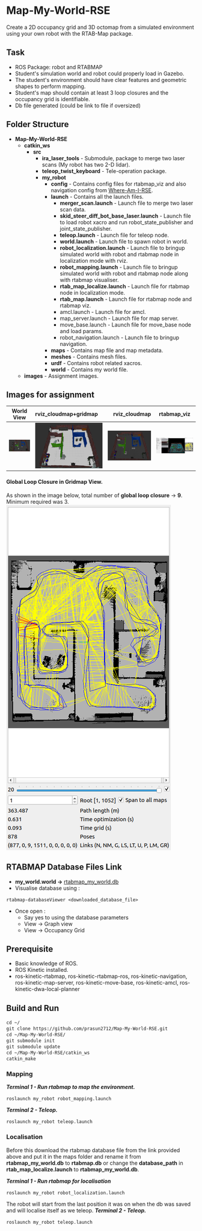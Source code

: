 # Map-My-World-RSE
Create a 2D occupancy grid and 3D octomap from a simulated environment using your own robot with the RTAB-Map package.

## Task
* ROS Package: robot and RTABMAP
* Student's simulation world and robot could properly load in Gazebo.
* The student's environment should have clear features and geometric shapes to perform mapping.
* Student's map should contain at least 3 loop closures and the occupancy grid is identifiable.
* Db file generated (could be link to file if oversized)

## Folder Structure
* **Map-My-World-RSE**
    * **catkin_ws**
        * **src**
            * **ira_laser_tools** - Submodule, package to merge two laser scans (My robot has two 2-D lidar).
            * **teleop_twist_keyboard** - Tele-operation package.
            * **my_robot**
                * **config** - Contains config files for rtabmap_viz and also navigation config from [Where-Am-I-RSE](https://github.com/prasun2712/Where-Am-I-RSE).
                * **launch** - Contains all the launch files.
                    * **merger_scan.launch** - Launch file to merge two laser scan data.
                    * **skid_steer_diff_bot_base_laser.launch** - Launch file to load robot xacro and run robot_state_publisher and joint_state_publisher.
                    * **teleop.launch** - Launch file for teleop node.
                    * **world.launch** - Launch file to spawn robot in world.
                    * **robot_localization.launch** - Launch file to bringup simulated world with robot and rtabmap node in localization mode with rviz.
                    * **robot_mapping.launch** - Launch file to bringup simulated world with robot and rtabmap node along with rtabmap visualiser.
                    * **rtab_map_localize.launch** - Launch file for rtabmap node in localization mode.
                    * **rtab_map.launch** - Launch file for rtabmap node and rtabmap viz.
                    * amcl.launch - Launch file for amcl.
                    * map_server.launch - Launch file for map server.
                    * move_base.launch - Launch file for move_base node and load params.
                    * robot_navigation.launch - Launch file to bringup navigation.
                * **maps** - Contains map file and map metadata.
                * **meshes** - Contains mesh files.
                * **urdf** - Contains robot related xacros.
                * **world** - Contains my world file.
    * **images** - Assignment images.

## Images for assignment
|World View   |rviz_cloudmap+gridmap  |rviz_cloudmap |rtabmap_viz    |
| -------------- |  :---------   |  ----------:       |    :----------:              |
| ![](https://github.com/prasun2712/Map-My-World-RSE/blob/main/images/gazebo_world_with_robot.png) | ![](https://github.com/prasun2712/Map-My-World-RSE/blob/main/images/rviz_cloudmap_with_gridmap.png) | ![](https://github.com/prasun2712/Map-My-World-RSE/blob/main/images/rviz_cloudmap.png) | ![](https://github.com/prasun2712/Map-My-World-RSE/blob/main/images/rtab_map_viz.png) |

#### Global Loop Closure in Gridmap View.
As shown in the image below, total number of **global loop closure** &#8594; **9**. Minimum required was 3.
![](https://github.com/prasun2712/Map-My-World-RSE/blob/main/images/global_loop_closure.png) 

## RTABMAP Database Files Link
* **my_world.world &#8594;** [rtabmap_my_world.db](https://drive.google.com/file/d/1j8OnFDLwLMxmhY2nCoIimCamd9-FYzM4/view?usp=sharing)
* Visualise database using :
```
rtabmap-databaseViewer <downloaded_database_file>
```
* Once open :
    * Say yes to using the database parameters
    * View &#8594; Graph view
    * View &#8594; Occupancy Grid

## Prerequisite
* Basic knowledge of ROS.
* ROS Kinetic installed.
* ros-kinetic-rtabmap, ros-kinetic-rtabmap-ros, ros-kinetic-navigation, ros-kinetic-map-server, ros-kinetic-move-base, ros-kinetic-amcl, ros-kinetic-dwa-local-planner

## Build and Run
```
cd ~/
git clone https://github.com/prasun2712/Map-My-World-RSE.git
cd ~/Map-My-World-RSE/
git submodule init
git submodule update
cd ~/Map-My-World-RSE/catkin_ws
catkin_make
```

### Mapping
***Terminal 1 - Run rtabmap to map the environment.***
```
roslaunch my_robot robot_mapping.launch
```
***Terminal 2 - Teleop.***
```
roslaunch my_robot teleop.launch
```

### Localisation
Before this download the rtabmap database file from the link provided above and put it in the maps folder and rename it from **rtabmap_my_world.db** to **rtabmap.db** or change the **database_path** in **rtab_map_localize.launch** to **rtabmap_my_world.db**.

***Terminal 1 - Run rtabmap for localisation***
```
roslaunch my_robot robot_localization.launch
```
The robot will start from the last position it was on when the db was saved and will localise itself as we teleop.
***Terminal 2 - Teleop.***
```
roslaunch my_robot teleop.launch
```